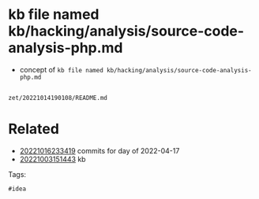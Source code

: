 # kb file named kb/hacking/analysis/source-code-analysis-php.md

- concept of `kb file named kb/hacking/analysis/source-code-analysis-php.md`

```
```

` zet/20221014190108/README.md `

# Related

- [20221016233419](/zet/20221016233419/README.md) commits for day of 2022-04-17
- [20221003151443](/zet/20221003151443/README.md) kb

Tags:

    #idea
